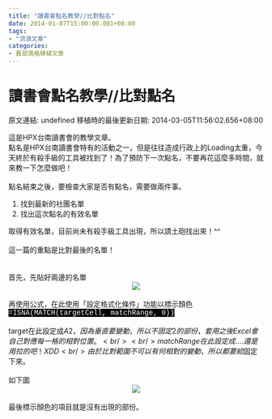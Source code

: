 ```yaml
---
title: "讀書會點名教學//比對點名"
date: 2014-01-07T15:00:00.001+08:00
tags: 
- "流浪文章"
categories:
- 舊部落格移植文章
---
```


# 讀書會點名教學//比對點名

原文連結: undefined
移植時的最後更新日期: 2014-03-05T11:56:02.656+08:00

這是HPX台南讀書會的教學文章。<br />點名是HPX台南讀書會特有的活動之一，但是往往造成行政上的Loading太重，今天終於有殺手級的工具被找到了！為了預防下一次點名，不要再花這麼多時間，就來教一下怎麼做吧！<br /><br />點名結束之後，要檢查大家是否有點名，需要做兩件事。<br /><ol><li>找到最新的社團名單</li><li>找出這次點名的有效名單</li></ol>取得有效名單，目前尚未有殺手級工具出現，所以請土砲找出來！^^<br /><br />這一篇的重點是比對最後的名單！<br /><br /><br />首先，先貼好兩邊的名單<br /><div class="separator" style="clear: both; text-align: center;"><a href="http://1.bp.blogspot.com/-Iw-ULNmixx0/Usuk-S7DzaI/AAAAAAAAGqY/VB81EEID800/s1600/%E6%AF%94%E5%B0%8D%E9%BB%9E%E5%90%8D%E6%BA%96%E5%82%99.jpg" imageanchor="1" style="margin-left: 1em; margin-right: 1em;"><img border="0" src="http://1.bp.blogspot.com/-Iw-ULNmixx0/Usuk-S7DzaI/AAAAAAAAGqY/VB81EEID800/s1600/%E6%AF%94%E5%B0%8D%E9%BB%9E%E5%90%8D%E6%BA%96%E5%82%99.jpg" /></a></div><br />再使用公式，在此使用「設定格式化條件」功能以標示顏色<br /><span style="background-color: black; color: white; font-family: Courier New, Courier, monospace;">=ISNA(MATCH(targetCell, matchRange, 0))</span><br /><br />target在此設定成$A2，因為垂直要變動，所以不固定2的部份，套用之後Excel會自己對應每一格的相對位置。<br /><br />matchRange在此設定成....還是用拉的吧！XDD<br />由於比對範圍不可以有何相對的變動，所以都要給$固定下來。<br /><br />如下圖<br /><div class="separator" style="clear: both; text-align: center;"><a href="http://3.bp.blogspot.com/-L6_ly0FYkOU/Usuk-oGrHZI/AAAAAAAAGqg/7MXknA3AAxU/s1600/%25E8%25A8%25AD%25E5%25AE%259A%25E5%2585%25AC%25E5%25BC%258F.jpg" imageanchor="1" style="margin-left: 1em; margin-right: 1em;"><img border="0" src="http://3.bp.blogspot.com/-L6_ly0FYkOU/Usuk-oGrHZI/AAAAAAAAGqg/7MXknA3AAxU/s1600/%25E8%25A8%25AD%25E5%25AE%259A%25E5%2585%25AC%25E5%25BC%258F.jpg" /></a></div><br />最後標示顏色的項目就是沒有出現的部份。
